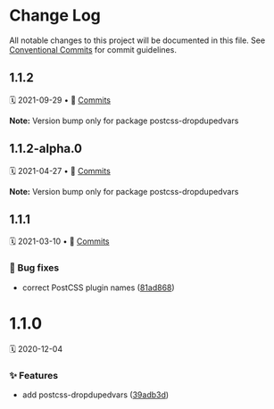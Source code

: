 # Change Log

All notable changes to this project will be documented in this file.
See [Conventional Commits](https://conventionalcommits.org) for commit guidelines.

<a name="1.1.2"></a>

## 1.1.2

🗓 2021-09-29 • 📝 [Commits](https://github.com/adobe/spectrum-css/compare/postcss-dropdupedvars@1.1.2-alpha.0...postcss-dropdupedvars@1.1.2)

**Note:** Version bump only for package postcss-dropdupedvars

<a name="1.1.2-alpha.0"></a>

## 1.1.2-alpha.0

🗓 2021-04-27 • 📝 [Commits](https://github.com/adobe/spectrum-css/compare/postcss-dropdupedvars@1.1.1...postcss-dropdupedvars@1.1.2-alpha.0)

**Note:** Version bump only for package postcss-dropdupedvars

<a name="1.1.1"></a>

## 1.1.1

🗓 2021-03-10 • 📝 [Commits](https://github.com/adobe/spectrum-css/compare/postcss-dropdupedvars@1.1.0...postcss-dropdupedvars@1.1.1)

### 🐛 Bug fixes

-   correct PostCSS plugin names ([81ad868](https://github.com/adobe/spectrum-css/commit/81ad868))

<a name="1.1.0"></a>

# 1.1.0

🗓 2020-12-04

### ✨ Features

-   add postcss-dropdupedvars ([39adb3d](https://github.com/adobe/spectrum-css/commit/39adb3d))
